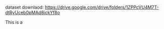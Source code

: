 dataset downlaod: https://drive.google.com/drive/folders/1ZPPcVU4M7T-dtRyUceb0pMAd8ickYf8o

This is a 